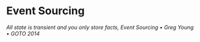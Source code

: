 # Event Sourcing

*All state is transient and you only store facts, Event Sourcing • Greg Young • GOTO 2014*
